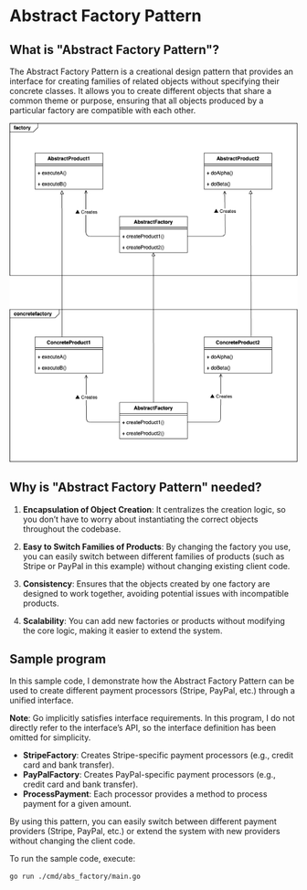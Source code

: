 # Abstract Factory Pattern

## What is "Abstract Factory Pattern"?

The Abstract Factory Pattern is a creational design pattern that provides an interface for creating families of related objects without specifying their concrete classes. It allows you to create different objects that share a common theme or purpose, ensuring that all objects produced by a particular factory are compatible with each other.

![Class Diagram](./.docs/class-diagram.drawio.png)

## Why is "Abstract Factory Pattern" needed?

1. **Encapsulation of Object Creation**: It centralizes the creation logic, so you don’t have to worry about instantiating the correct objects throughout the codebase.

2. **Easy to Switch Families of Products**: By changing the factory you use, you can easily switch between different families of products (such as Stripe or PayPal in this example) without changing existing client code.

3. **Consistency**: Ensures that the objects created by one factory are designed to work together, avoiding potential issues with incompatible products.

4. **Scalability**: You can add new factories or products without modifying the core logic, making it easier to extend the system.

## Sample program

In this sample code, I demonstrate how the Abstract Factory Pattern can be used to create different payment processors (Stripe, PayPal, etc.) through a unified interface.

**Note**: Go implicitly satisfies interface requirements. In this program, I do not directly refer to the interface’s API, so the interface definition has been omitted for simplicity.

- **StripeFactory**: Creates Stripe-specific payment processors (e.g., credit card and bank transfer).  
- **PayPalFactory**: Creates PayPal-specific payment processors (e.g., credit card and bank transfer).  
- **ProcessPayment**: Each processor provides a method to process payment for a given amount.

By using this pattern, you can easily switch between different payment providers (Stripe, PayPal, etc.) or extend the system with new providers without changing the client code.

To run the sample code, execute:

```bash
go run ./cmd/abs_factory/main.go
```
